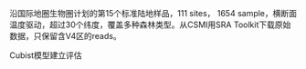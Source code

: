 沿国际地圈生物圈计划的第15个标准陆地样品，111 sites， 1654 sample，横断面温度驱动，超过30个纬度，覆盖多种森林类型。从CSMI用SRA Toolkit下载原始数据，只保留含V4区的reads。

Cubist模型建立评估
